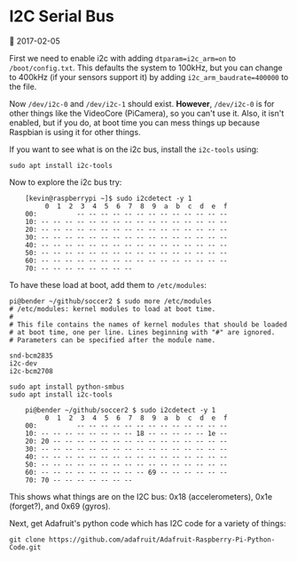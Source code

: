 # I2C Serial Bus

:date: 2017-02-05

First we need to enable i2c with adding `dtparam=i2c_arm=on` to `/boot/config.txt`.
This defaults the system to 100kHz, but you can change to 400kHz (if your
sensors support it) by adding `i2c_arm_baudrate=400000` to the file.

Now `/dev/i2c-0` and `/dev/i2c-1` should exist. **However**, `/dev/i2c-0` 
is for other things like the VideoCore (PiCamera), so you can't use it.
Also, it isn't enabled, but if you do, at boot time you can mess things
up because Raspbian is using it for other things.

If you want to see what is
on the i2c bus, install the `i2c-tools` using:

```
sudo apt install i2c-tools
```

Now to explore the i2c bus try:

```
    [kevin@raspberrypi ~]$ sudo i2cdetect -y 1
         0  1  2  3  4  5  6  7  8  9  a  b  c  d  e  f
    00:          -- -- -- -- -- -- -- -- -- -- -- -- --
    10: -- -- -- -- -- -- -- -- -- -- -- -- -- -- -- --
    20: -- -- -- -- -- -- -- -- -- -- -- -- -- -- -- --
    30: -- -- -- -- -- -- -- -- -- -- -- -- -- -- -- --
    40: -- -- -- -- -- -- -- -- -- -- -- -- -- -- -- --
    50: -- -- -- -- -- -- -- -- -- -- -- -- -- -- -- --
    60: -- -- -- -- -- -- -- -- -- -- -- -- -- -- -- --
    70: -- -- -- -- -- -- -- --
```

To have these load at boot, add them to `/etc/modules`:

```
pi@bender ~/github/soccer2 $ sudo more /etc/modules
# /etc/modules: kernel modules to load at boot time.
#
# This file contains the names of kernel modules that should be loaded
# at boot time, one per line. Lines beginning with "#" are ignored.
# Parameters can be specified after the module name.

snd-bcm2835
i2c-dev
i2c-bcm2708
```

```
sudo apt install python-smbus
sudo apt install i2c-tools
```

```
    pi@bender ~/github/soccer2 $ sudo i2cdetect -y 1
         0  1  2  3  4  5  6  7  8  9  a  b  c  d  e  f
    00:          -- -- -- -- -- -- -- -- -- -- -- -- --
    10: -- -- -- -- -- -- -- -- 18 -- -- -- -- -- 1e --
    20: 20 -- -- -- -- -- -- -- -- -- -- -- -- -- -- --
    30: -- -- -- -- -- -- -- -- -- -- -- -- -- -- -- --
    40: -- -- -- -- -- -- -- -- -- -- -- -- -- -- -- --
    50: -- -- -- -- -- -- -- -- -- -- -- -- -- -- -- --
    60: -- -- -- -- -- -- -- -- -- 69 -- -- -- -- -- --
    70: 70 -- -- -- -- -- -- --
```

This shows what things are on the I2C bus: 0x18 (accelerometers), 0x1e
(forget?), and 0x69 (gyros).

Next, get Adafruit's python code which has I2C code for a variety of things:

```
git clone https://github.com/adafruit/Adafruit-Raspberry-Pi-Python-Code.git
```
